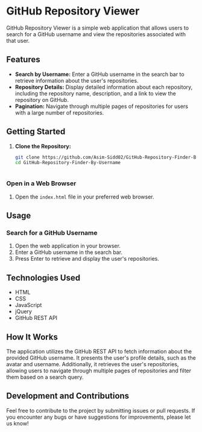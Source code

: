 # GitHub Repository Viewer

GitHub Repository Viewer is a simple web application that allows users to search for a GitHub username and view the repositories associated with that user.

## Features

- **Search by Username:** Enter a GitHub username in the search bar to retrieve information about the user's repositories.
- **Repository Details:** Display detailed information about each repository, including the repository name, description, and a link to view the repository on GitHub.
- **Pagination:** Navigate through multiple pages of repositories for users with a large number of repositories.

## Getting Started

1. **Clone the Repository:**
   ```bash
   git clone https://github.com/Asim-Sidd02/GitHub-Repository-Finder-By-Username.git
   cd GitHub-Repository-Finder-By-Username


   
### Open in a Web Browser

1. Open the `index.html` file in your preferred web browser.

## Usage

### Search for a GitHub Username

1. Open the web application in your browser.
2. Enter a GitHub username in the search bar.
3. Press Enter to retrieve and display the user's repositories.

## Technologies Used

- HTML
- CSS
- JavaScript
- jQuery
- GitHub REST API

## How It Works

The application utilizes the GitHub REST API to fetch information about the provided GitHub username. It presents the user's profile details, such as the avatar and username. Additionally, it retrieves the user's repositories, allowing users to navigate through multiple pages of repositories and filter them based on a search query.

## Development and Contributions

Feel free to contribute to the project by submitting issues or pull requests. If you encounter any bugs or have suggestions for improvements, please let us know!
